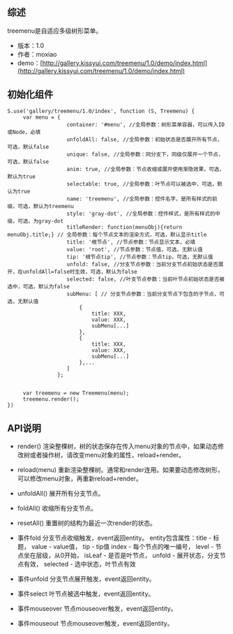 ## 综述

treemenu是自适应多级树形菜单。

* 版本：1.0
* 作者：moxiao
* demo：[http://gallery.kissyui.com/treemenu/1.0/demo/index.html](http://gallery.kissyui.com/treemenu/1.0/demo/index.html)

## 初始化组件
    S.use('gallery/treemenu/1.0/index', function (S, Treemenu) {
         var menu = {
                       container: '#menu', //全局参数：树形菜单容器，可以传入ID或Node，必填
                       unfoldAll: false, //全局参数：初始状态是否展开所有节点，可选，默认false
                       unique: false, //全局参数：同分支下，同级仅展开一个节点，可选，默认false
                       anim: true, //全局参数：节点收缩或展开使用渐隐效果，可选，默认为true
                       selectable: true, //全局参数：叶节点可以被选中，可选，默认为true
                       name: 'treemenu', //全局参数：控件名字，是所有样式的前缀，可选，默认为treemenu
                       style: 'gray-dot', //全局参数：控件样式，是所有样式的中缀，可选，为gray-dot
                       titleRender: function(menuObj){return menuObj.title;} // 全局参数：每个节点文本的渲染方式，可选，默认显示title
                       title: '根节点', //节点参数：节点显示文本，必填
                       value: 'root', //节点参数：节点值，可选，无默认值
                       tip: '根节点tip', //节点参数：节点tip，可选，无默认值
                       unfold: false, //分支节点参数：当前分支节点初始状态是否展开，在unfoldAll=false时生效，可选，默认为false
                       selected: false, //叶支节点参数：当前叶节点初始状态是否被选中，可选，默认为false
                       subMenu: [ // 分支节点参数：当前分支节点下包含的子节点，可选，无默认值
                           {
                               title: XXX,
                               value: XXX,
                               subMenu[...]
                           },
                           {
                               title: XXX,
                               value: XXX,
                               subMenu[...]
                           },...
                       ] 
                    };


         var treemenu = new Treemenu(menu);
         treemenu.render();
    })

## API说明

* render()
		渲染整棵树，树的状态保存在传入menu对象的节点中，如果动态修改树或者操作树，请改变menu对象的属性，reload+render。

* reload(menu)
        重新渲染整棵树。通常和render连用。如果要动态修改树形，可以修改menu对象，再重新reload+render。

* unfoldAll()
        展开所有分支节点。

* foldAll()
        收缩所有分支节点。

* resetAll()
        重置树的结构为最近一次render的状态。

* 事件fold
        分支节点收缩触发，event返回entity。
        entity包含属性：title - 标题，
                        value - value值，
                        tip - tip值
                        index - 每个节点的唯一编号，
                        level - 节点坐在层级，从0开始，
                        isLeaf - 是否是叶节点，
                        unfold - 展开状态，分支节点有效，
                        selected - 选中状态，叶节点有效

* 事件unfold
        分支节点展开触发，event返回entity。

* 事件select
        叶节点被选中触发，event返回entity。

* 事件mouseover
        节点mouseover触发，event返回entity。
  
* 事件mouseout
        节点mouseover触发，event返回entity。
  